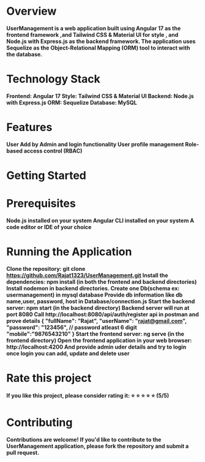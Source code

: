 # Overview
**UserManagement is a web application built using Angular 17 as the frontend framework ,and Tailwind CSS & Material UI for style , and Node.js with Express.js as the backend framework. The application uses Sequelize as the Object-Relational Mapping (ORM) tool to interact with the database.**

# Technology Stack
**Frontend: Angular 17
Style: Tailwind CSS & Material UI
Backend: Node.js with Express.js
ORM: Sequelize
Database: MySQL**

# Features
**User Add by Admin and login functionality
User profile management
Role-based access control (RBAC)**

# Getting Started

# Prerequisites
**Node.js installed on your system
Angular CLI installed on your system
A code editor or IDE of your choice**

# Running the Application
**Clone the repository: git clone https://github.com/Rajat1323/UserManagement.git
Install the dependencies: npm install (in both the frontend and backend directories)
Install nodemon in backend directories.
Create one Db(schema ex: usermanagement) in mysql database
Provide db information like db name,user, password, host in Database/connection.js
Start the backend server: npm start (in the backend directory)
Backend server will run at port 8080
Call http://localhost:8080/api/auth/register api in postman and prove details 
{
    "fullName": "Rajat",
    "userName": "rajat@gmail.com",
    "password": "123456", // password atleast 6 digit
    "mobile":"9876543210"
 }
 Start the frontend server: ng serve (in the frontend directory)
 Open the frontend application in your web browser: http://localhost:4200
 And provide admin uder details and try to login once login you can add, update and delete user**




# Rate this project
**If you like this project, please consider rating it:
:star: :star: :star: :star: :star: (5/5)**
# Contributing
**Contributions are welcome! If you'd like to contribute to the UserManagement application, please fork the repository and submit a pull request.**
